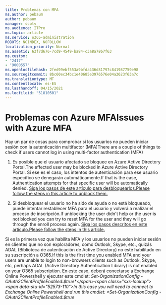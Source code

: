 ```yaml
---
title: Problemas con MFA
ms.author: pebaum
author: pebaum
manager: scotv
ms.audience: ITPro
ms.topic: article
ms.service: o365-administration
ROBOTS: NOINDEX, NOFOLLOW
localization_priority: Normal
ms.assetid: 63f7d676-7cd9-4549-ba84-c3a8a7867f63
ms.custom:
- "2417"
- "9000557"
ms.openlocfilehash: 2fed99ebf553a9bfda436d81797c841987759e98
ms.sourcegitcommit: 8bc60ec34bc1e40685e3976576e04a2623f63a7c
ms.translationtype: MT
ms.contentlocale: es-ES
ms.lasthandoff: 04/15/2021
ms.locfileid: "51810501"
---
```

# <a name="issues-with-azure-mfa"></a><span data-ttu-id="52573-102">Problemas con Azure MFA</span><span class="sxs-lookup"><span data-stu-id="52573-102">Issues with Azure MFA</span></span>
<span data-ttu-id="52573-103">Hay un par de cosas para comprobar si los usuarios no pueden iniciar sesión con la autenticación multifactor (MFA)</span><span class="sxs-lookup"><span data-stu-id="52573-103">There are a couple of things to check if users cannot log in using multi-factor authentication (MFA)</span></span>

1. <span data-ttu-id="52573-104">Es posible que el usuario afectado se bloquee en Azure Active Directory Portal.</span><span class="sxs-lookup"><span data-stu-id="52573-104">The affected user may be blocked in Azure Active Directory Portal.</span></span> <span data-ttu-id="52573-105">Si ese es el caso, los intentos de autenticación para ese usuario específico se denegarán automáticamente.</span><span class="sxs-lookup"><span data-stu-id="52573-105">If that is the case, Authentication attempts for that specific user will be automatically denied.</span></span> [<span data-ttu-id="52573-106">Siga los pasos de este artículo para desbloquearlos.</span><span class="sxs-lookup"><span data-stu-id="52573-106">Please follow the steps in this article to unblock them.</span></span>](https://docs.microsoft.com/azure/active-directory/authentication/howto-mfa-mfasettings#block-and-unblock-users)

2. <span data-ttu-id="52573-107">Si desbloquear el usuario no ha sido de ayuda o no está bloqueado, puede intentar restablecer MFA para el usuario y volverá a realizar el proceso de inscripción.</span><span class="sxs-lookup"><span data-stu-id="52573-107">If unblocking the user didn't help or the user is not blocked you can try to reset MFA for the user and they will go through the enroll process again.</span></span> [<span data-ttu-id="52573-108">Siga los pasos descritos en este artículo.</span><span class="sxs-lookup"><span data-stu-id="52573-108">Please follow the steps in this article.</span></span>](https://docs.microsoft.com/azure/active-directory/authentication/howto-mfa-userdevicesettings#require-users-to-provide-contact-methods-again)

<span data-ttu-id="52573-109">Si es la primera vez que habilita MFA y los usuarios no pueden iniciar sesión en clientes que no son exploradores, como Outlook, Skype, etc., quizás ADAL (Biblioteca de autenticación de Active Directory) no esté habilitado en su suscripción a O365.</span><span class="sxs-lookup"><span data-stu-id="52573-109">If this is the first time you enabled MFA and your users are unable to login to non-browsers clients such as Outlook, Skype, etc, perhaps ADAL (Active Directory Authentication Library) is not enabled on your O365 subscription.</span></span> <span data-ttu-id="52573-110">En este caso, deberá conectarse a Exchange Online Powershell y ejecutar este cmdlet:  *Set-OrganizationConfig -OAuth2ClientProfileEnabled:$true*</span><span class="sxs-lookup"><span data-stu-id="52573-110">In this case you will need to connect to Exchange Online Powershell and run this cmdlet:  *Set-OrganizationConfig -OAuth2ClientProfileEnabled:$true*</span></span>